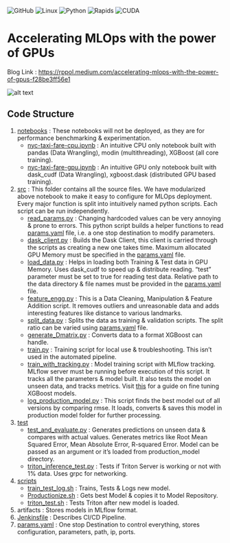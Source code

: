 ![GitHub](https://img.shields.io/github/license/rppol/MLOps_GPU)
![Linux](https://svgshare.com/i/Zhy.svg)
![Python](https://upload.wikimedia.org/wikipedia/commons/a/a5/Blue_Python_3.8_Shield_Badge.svg)
![Rapids](https://img.shields.io/badge/rapids-21.10-blueviolet)
![CUDA](https://img.shields.io/badge/CUDA-11.2-brightgreen)

# Accelerating MLOps with the power of GPUs

Blog Link :  https://rppol.medium.com/accelerating-mlops-with-the-power-of-gpus-f28be3ff56e1

![alt text](https://miro.medium.com/max/1400/1*kbvZavSQCYjhr8kBH8Dj5g.png)

## Code Structure

 1.  [notebooks](https://github.com/rppol/MLOps_GPU/tree/main/notebooks)  : These notebooks will not be deployed, as they are for performance benchmarking & experimentation.
	 -   [nyc-taxi-fare-cpu.ipynb](https://github.com/rppol/MLOps_GPU/blob/main/notebooks/nyc-taxi-fare-cpu.ipynb) : An intuitive CPU only notebook built with pandas (Data Wrangling), modin (multithreading), XGBoost (all core training).
		-   [nyc-taxi-fare-gpu.ipynb](https://github.com/rppol/MLOps_GPU/blob/main/notebooks/nyc-taxi-fare-gpu.ipynb) : An intuitive GPU only notebook built with dask_cudf (Data Wrangling), xgboost.dask (distributed GPU based training).
 2. [src](https://github.com/rppol/MLOps_GPU/tree/main/src) : This folder contains all the source files. We have modularized above notebook to make it easy to configure for MLOps deployment. Every major function is split into intuitively named python scripts. Each script can be run independently.
	-   [read_params.py](https://github.com/rppol/MLOps_GPU/blob/main/src/read_params.py) : Changing hardcoded values can be very annoying & prone to errors. This python script builds a helper functions to read [params.yaml](https://github.com/rppol/MLOps_GPU/blob/main/params.yaml) file, i.e. a one stop destination to modify parameters.
	-   [dask_client.py](https://github.com/rppol/MLOps_GPU/blob/main/src/dask_client.py) : Builds the Dask Client, this client is carried through the scripts as creating a new one takes time. Maximum allocated GPU Memory must be specified in the [params.yaml](https://github.com/rppol/MLOps_GPU/blob/main/params.yaml) file.
	-   [load_data.py](https://github.com/rppol/MLOps_GPU/blob/main/src/load_data.py) : Helps in loading both Training & Test data in GPU Memory. Uses dask_cudf to speed up & distribute reading. “test” parameter must be set to true for reading test data. Relative path to the data directory & file names must be provided in the [params.yaml](https://github.com/rppol/MLOps_GPU/blob/main/params.yaml) file.
	-   [feature_engg.py](https://github.com/rppol/MLOps_GPU/blob/main/src/feature_engg.py) : This is a Data Cleaning, Manipulation & Feature Addition script. It removes outliers and unreasonable data and adds interesting features like distance to various landmarks.
	-   [split_data.py](https://github.com/rppol/MLOps_GPU/blob/main/src/split_data.py) : Splits the data as training & validation scripts. The split ratio can be varied using [params.yaml](https://github.com/rppol/MLOps_GPU/blob/main/params.yaml) file.
	-   [generate_Dmatrix.py](https://github.com/rppol/MLOps_GPU/blob/main/src/generate_Dmatrix.py) : Converts data to a format XGBoost can handle.
	-   [train.py](https://github.com/rppol/MLOps_GPU/blob/main/src/train.py) : Training script for local use & troubleshooting. This isn’t used in the automated pipeline.
	-   [train_with_tracking.py](https://github.com/rppol/MLOps_GPU/blob/main/src/train_with_tracking.py) : Model training script with MLflow tracking. MLflow server must be running before execution of this script. It tracks all the parameters & model built. It also tests the model on unseen data, and tracks metrics. Visit [this](https://towardsdatascience.com/xgboost-fine-tune-and-optimize-your-model-23d996fab663) for a guide on fine tuning XGBoost models.
	-   [log_production_model.py](https://github.com/rppol/MLOps_GPU/blob/main/src/log_production_model.py) : This script finds the best model out of all versions by comparing rmse. It loads, converts & saves this model in production model folder for further processing.
 3. [test](https://github.com/rppol/MLOps_GPU/tree/main/test)
	 -   [test_and_evaluate.py](https://github.com/rppol/MLOps_GPU/blob/main/test/test_and_evaluate.py) : Generates predictions on unseen data & compares with actual values. Generates metrics like Root Mean Squared Error, Mean Absolute Error, R-squared Error. Model can be passed as an argument or it’s loaded from production_model directory.
	-   [triton_inference_test.py](https://github.com/rppol/MLOps_GPU/blob/main/test/triton_inference_test.py) : Tests if Triton Server is working or not with 1% data. Uses grpc for networking.
 4. [scripts](https://github.com/rppol/MLOps_GPU/tree/main/scripts)
	-   [train_test_log.sh](https://github.com/rppol/MLOps_GPU/blob/main/scripts/train_test_log.sh) : Trains, Tests & Logs new model.
	-   [Productionize.sh](https://github.com/rppol/MLOps_GPU/blob/main/scripts/Productionize.sh) : Gets best Model & copies it to Model Repository.
	-   [triton_test.sh](https://github.com/rppol/MLOps_GPU/blob/main/scripts/triton_test.sh) : Tests Triton after new model is loaded.
 6. artifacts  : Stores models in MLflow format.
 7. [Jenkinsfile](https://github.com/rppol/MLOps_GPU/blob/main/Jenkinsfile) : Describes CI/CD Pipeline.
 8. [params.yaml](https://github.com/rppol/MLOps_GPU/blob/main/params.yaml) : One stop Destination to control everything, stores configuration, parameters, path, ip, ports.
